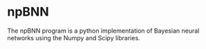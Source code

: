 # npBNN
The npBNN program is a python implementation of Bayesian neural networks using the Numpy and Scipy libraries. 
